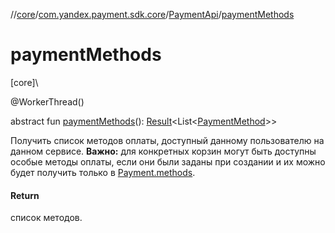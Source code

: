 //[core](../../../index.md)/[com.yandex.payment.sdk.core](../index.md)/[PaymentApi](index.md)/[paymentMethods](payment-methods.md)

# paymentMethods

[core]\

@WorkerThread()

abstract fun [paymentMethods](payment-methods.md)(): [Result](../../com.yandex.payment.sdk.core.data/-result/index.md)<List<[PaymentMethod](../../com.yandex.payment.sdk.core.data/-payment-method/index.md)>>

Получить список методов оплаты, доступный данному пользователю на данном сервисе. **Важно:** для конкретных корзин могут быть доступны особые методы оплаты, если они были заданы при создании и их можно будет получить только в [Payment.methods](-payment/methods.md).

#### Return

список методов.
